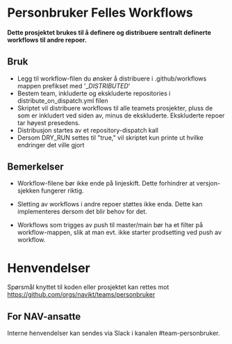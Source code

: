 # Personbruker Felles Workflows

#### Dette prosjektet brukes til å definere og distribuere sentralt definerte workflows til andre repoer.

## Bruk

- Legg til workflow-filen du ønsker å distribuere i .github/workflows mappen prefikset med '__DISTRIBUTED_'
- Bestem team, inkluderte og ekskluderte repositories i distribute_on_dispatch.yml filen
- Skriptet vil distribuere workflows til alle teamets prosjekter, pluss de som er inkludert ved siden av, minus de ekskluderte. Ekskluderte repoer tar høyest presedens.
- Distribusjon startes av et repository-dispatch kall
- Dersom DRY_RUN settes til "true," vil skriptet kun printe ut hvilke endringer det ville gjort


## Bemerkelser

- Workflow-filene bør ikke ende på linjeskift. Dette forhindrer at versjon-sjekken fungerer riktig.
- Sletting av workflows i andre repoer støttes ikke enda. Dette kan implementeres dersom det blir behov for det.

- Workflows som trigges av push til master/main bør ha et filter på workflow-mappen, slik at man evt. ikke starter prodsetting ved push av workflow.

# Henvendelser

Spørsmål knyttet til koden eller prosjektet kan rettes mot https://github.com/orgs/navikt/teams/personbruker

## For NAV-ansatte

Interne henvendelser kan sendes via Slack i kanalen #team-personbruker.
